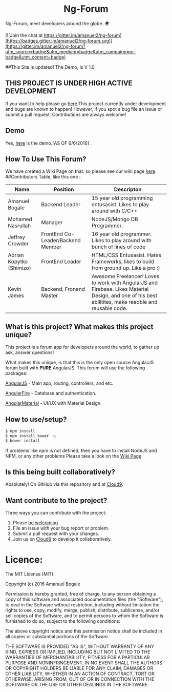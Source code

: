 
<h1 align="center"> Ng-Forum</h1>

Ng-Forum, meet developers around the globe. :earth_africa:

 [![Join the chat at https://gitter.im/amanuel2/ng-forum](https://badges.gitter.im/amanuel2/ng-forum.svg)](https://gitter.im/amanuel2/ng-forum?utm_source=badge&utm_medium=badge&utm_campaign=pr-badge&utm_content=badge)


##This Site is updated! The Demo, is V 1.0

## THIS PROJECT IS UNDER HIGH ACTIVE DEVELOPMENT
If you want to help please go [here](https://ide.c9.io/amanuel2/ng-fourm#openfile-README.md).This project currently under development and bugs are known to happen! However, if you spot a bug file an issue or submit a pull request. Contributions are always welcome! 

## Demo

Yes, [here](http://ng-forum.site88.net) is the demo.[AS OF 6/6/2016] .

## How To Use This Forum?
We have created a Wiki Page on that. so please see our wiki page [here](https://github.com/amanuel2/ng-forum/wiki).
##Contributors
Table, like this one :

Name          |   Position    | Descripton |
------------- | ------------- | -----------|
Amanuel Bogale|    Backend Leader   |  15 year old programming entusasist. Likes to play around with C/C++          |
Mohamed Nasrullah| Manager  |    NodeJS/Mongo DB Programmer.         |
Jeffrey Crowder| FrontEnd Co-Leader/Backend Member  |    16 year old programmer. Likes to play around with bunch of lines of code         |
Adrian Kopytko (Shimizo)| FrontEnd Leader  |    HTML/CSS Entusasist. Hates Frameworks, likes to build from ground up. Like a pro :)       |
Kevin James | Backend, Fronend Master  |   Awesome Freelancer! Loves to work with AngularJS and Firebase. Likes Material Design, and one of his best abilitites, make readble and reusable code.     |



## What is this project? What makes this project unique?
This project is a forum app for developers around the world, to gather up ask, answer questions!

What makes this unique, is that this is the only open source AngularJS forum built with **PURE** AngularJS. This forum will use the following packages:

[AngularJS](http://angularjs.org/) - Main app, routing, controllers, and etc.

[AngularFire](https://www.firebase.com/docs/web/libraries/angular/) - Database and authentication.

[AngularMaterial](https://material.angularjs.org/latest/) - UI/UX with Material Design. 

## How to use/setup?

```bash
$ npm install
$ npm install bower -g
$ bower install
```

If problems like npm is not defined, then you have to install NodeJS and NPM, or any other problems Please take a look on the [Wiki Page](https://github.com/amanuel2/ng-forum/wiki)

## Is this being built collaboratively?

Absolutely! On GitHub via this repository and at [Cloud9](https://ide.c9.io/amanuel2/ng-fourm#openfile-README.md).


## Want contribute to the project?

Three ways you can contribute with the project:

1. Please [be welcoming](http://contributor-covenant.org/).
2. File an issue with your bug report or problem.
3. Submit a pull request with your changes.
4. Join us on [Cloud9](https://ide.c9.io/amanuel2/ng-fourm#openfile-README.md) to develop it collaboratively.

# Licence:

The MIT License (MIT)

Copyright (c) 2016 Amanuel Bogale

Permission is hereby granted, free of charge, to any person obtaining a copy of this software and associated documentation files (the "Software"), to deal in the Software without restriction, including without limitation the rights to use, copy, modify, merge, publish, distribute, sublicense, and/or sell copies of the Software, and to permit persons to whom the Software is furnished to do so, subject to the following conditions:

The above copyright notice and this permission notice shall be included in all copies or substantial portions of the Software.

THE SOFTWARE IS PROVIDED "AS IS", WITHOUT WARRANTY OF ANY KIND, EXPRESS OR IMPLIED, INCLUDING BUT NOT LIMITED TO THE WARRANTIES OF MERCHANTABILITY, FITNESS FOR A PARTICULAR PURPOSE AND NONINFRINGEMENT. IN NO EVENT SHALL THE AUTHORS OR COPYRIGHT HOLDERS BE LIABLE FOR ANY CLAIM, DAMAGES OR OTHER LIABILITY, WHETHER IN AN ACTION OF CONTRACT, TORT OR OTHERWISE, ARISING FROM, OUT OF OR IN CONNECTION WITH THE SOFTWARE OR THE USE OR OTHER DEALINGS IN THE SOFTWARE.

